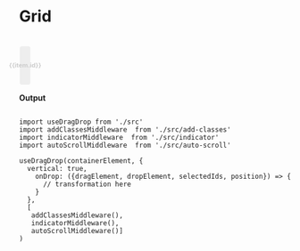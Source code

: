 # Grid


<script setup>
import { ref, shallowRef, triggerRef, watch, watchEffect, reactive, customRef, onMounted, toRef, computed, defineComponent } from 'vue'
import data from './MOCK_DATA_COLORS.json'
import './styles.css'

import useDragDrop from './src'
import addClassesMiddleware  from './src/add-classes'
import indicatorMiddleware  from './src/indicator'
import autoScrollMiddleware  from './src/auto-scroll'
import dragImageMiddleware  from './src/drag-image'
import { reorderItems }  from './src/utils'

const container = ref(null)
const items = ref(Array.from(new Array(100)).map((item, index) => ({id: `${index}`})))
onMounted(() => {
  useDragDrop(container.value, {
  vertical: false,
  dropPositionFn: ({ dragElement, dropElement }) =>  'around',
    onDrop: ({dragElement, dropElement, selectedElements, position}) => {
      const index = parseInt(dropElement.getAttribute('data-index'))
      const selectedItems = selectedElements.map((e) => items.value.find(item => item.id === e.getAttribute('data-id')))
      if (position === 'after'){
        items.value = reorderItems(items.value, selectedItems, index)
      } else if (position === 'before'){
        items.value = reorderItems(items.value, selectedItems, index - 1)
      }
    }},[addClassesMiddleware(), indicatorMiddleware(), autoScrollMiddleware(), dragImageMiddleware({minElements: 1})])
})
</script>


<br>

<div ref='container' style='display: flex;  flex-wrap: wrap; position: relative;'>
  <transition-group name="list">
    <div v-for="(item, index) in items" draggable="false" style='padding: 1px;  width: calc((100% / 10) - 2px);'  :key='item.id' :data-index='index' :data-id='item.id' >
      <div style='width: 100%; height: 55px;  padding: 5px; font-size: 11px; font-weight: bold; line-height: 1.25; border-radius: 4px;  display: flex; color: #ccc; text-align: center; align-items: center; justify-content: center;  border: 2px solid transparent; background: #eee; ' :style='{colors: item.id}'><span>{{item.id}}</span></div>
    </div>
  </transition-group>
</div>


**Output**

```js{4}

import useDragDrop from './src'
import addClassesMiddleware  from './src/add-classes'
import indicatorMiddleware  from './src/indicator'
import autoScrollMiddleware  from './src/auto-scroll'

useDragDrop(containerElement, {
  vertical: true,
    onDrop: ({dragElement, dropElement, selectedIds, position}) => {
      // transformation here
    }
  },
  [ 
   addClassesMiddleware(),
   indicatorMiddleware(), 
   autoScrollMiddleware()]
)

```
